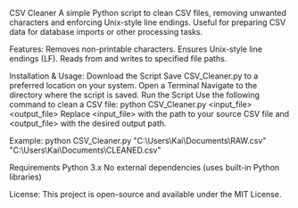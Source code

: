 CSV Cleaner
A simple Python script to clean CSV files, removing unwanted characters and enforcing Unix-style line endings. Useful for preparing CSV data for database imports or other processing tasks.

Features:
Removes non-printable characters.
Ensures Unix-style line endings (LF).
Reads from and writes to specified file paths.

Installation & Usage:
Download the Script
Save CSV_Cleaner.py to a preferred location on your system.
Open a Terminal
Navigate to the directory where the script is saved.
Run the Script
Use the following command to clean a CSV file:
python CSV_Cleaner.py <input_file> <output_file>
Replace <input_file> with the path to your source CSV file and <output_file> with the desired output path.

Example:
python CSV_Cleaner.py "C:\Users\Kai\Documents\RAW.csv" "C:\Users\Kai\Documents\CLEANED.csv"

Requirements
Python 3.x
No external dependencies (uses built-in Python libraries)

License:
This project is open-source and available under the MIT License.
